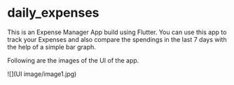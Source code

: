 # daily_expenses
This is an Expense Manager App build using Flutter. You can use this app to track your Expenses and also compare the spendings in the last 7 days with the help of a simple bar graph.

Following are the images of the UI of the app.

![](UI image/image1.jpg)
